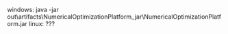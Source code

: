 windows: java -jar out\artifacts\NumericalOptimizationPlatform_jar\NumericalOptimizationPlatform.jar
linux: ???